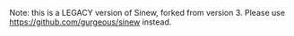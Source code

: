Note: this is a LEGACY version of Sinew, forked from version 3. Please use
https://github.com/gurgeous/sinew instead.
